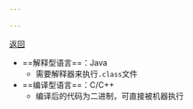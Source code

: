 ```yaml
---
 
---
```

[返回](Java概述.md)

- ==解释型语言==：Java
	- 需要解释器来执行`.class`文件
- ==编译型语言==：C/C++
	- 编译后的代码为二进制，可直接被机器执行